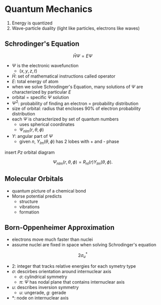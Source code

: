 # Quantum Mechanics

1. Energy is quantized
2. Wave-particle duality (light like particles, electrons like waves)

## Schrodinger's Equation

$$
\hat{H}\Psi = E \Psi
$$

- $\Psi$ is the electronic wavefunction
	- $(x,y,z,t)$
- $\hat{H}$: set of mathematical instructions called operator
- $E$: total energy of atom
- when we solve Schrodinger's Equation, many solutions of $\Psi$ are characterized by particular $E$
- orbital = specific $\Psi$ solution
- $\Psi^{2}$: probability of finding an electron = probability distribution
- size of orbital: radius that encloses 90% of electron probability distribution
- each $\Psi$ is characterized by set of quantum numbers
	- uses spherical coordinates
	- $\Psi_{nlm}(r,\theta,\phi)$
- $Y$: angular part of $\Psi$
	- given $n$, $Y_{lm}(\theta,\phi)$ has 2 lobes with + and - phase

insert $Pz$ orbital diagram

$$
\Psi_{nlm}(r,\theta,\phi)=R_{nl}(r)Y_{lm}(\theta,\phi).
$$

## Molecular Orbitals

- quantum picture of a chemical bond
- Morse potential predicts
	- structure
	- vibrations
	- formation

## Born-Oppenheimer Approximation

- electrons move much faster than nuclei
- assume nuclei are fixed in space when solving Schrodinger's equation

$$
2\sigma_{u}^{*}
$$

- 2: integer that tracks relative energies for each symetry type
- $\sigma$: descirbes orientation around internuclear axis
	- $\sigma$: cylindrical symmetry
	- $\pi$: $\Psi$ has nodal plane that contains internuclear axis
- $u$: describes inversion symmetry
	- $u$: ungerade, $g$: gerade
- \*: node on internuclear axis
